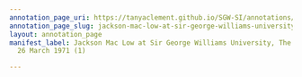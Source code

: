 ```yaml
---
annotation_page_uri: https://tanyaclement.github.io/SGW-SI/annotations/jackson-mac-low-at-sir-george-williams-university-the-poetry-series-26-march-1971-1--canvas-1-jackson-mac-low.json
annotation_page_slug: jackson-mac-low-at-sir-george-williams-university-the-poetry-series-26-march-1971-1--canvas-1-jackson-mac-low
layout: annotation_page
manifest_label: Jackson Mac Low at Sir George Williams University, The Poetry Series,
  26 March 1971 (1)

---
```


